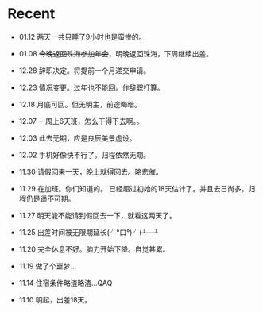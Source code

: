 Recent
======

- 01.12 两天一共只睡了9小时也是蛮惨的。

- 01.08 ~~今晚返回珠海参加年会~~，明晚返回珠海，下周继续出差。

- 12.28 辞职决定。将提前一个月递交申请。

- 12.23 情况变更。过年也不能回。作辞职打算。

- 12.18 月底可回。但无明主，前途晦暗。

- 12.07 一周上6天班，怎么干得下去啊。。

- 12.03 此去无期，应是良辰美景虚设。

- 12.02 手机好像快不行了。归程依然无期。

- 11.30 请假回来一天，晚上就得回去。略悲催。

- 11.29 在加班。你们知道的。
已经超过初始的18天估计了。并且去日尚多。归程仍是遥不可期。

- 11.27 明天能不能请到假回去一下，就看这两天了。

- 11.25 出差时间被无限期延长(╯°口°)╯(┴—┴

- 11.20 完全休息不好。脑力开始下降。自觉甚累。

- 11.19 做了个噩梦...

- 11.14 住宿条件略渣略渣...QAQ

- 11.10 明起，出差18天。
